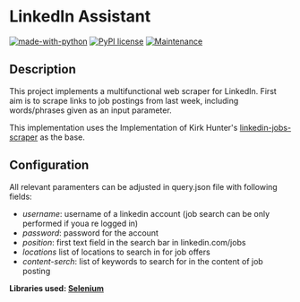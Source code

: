 # LinkedIn Assistant

[![made-with-python](https://img.shields.io/badge/Made%20with-Python-1f425f.svg)](https://www.python.org/)
[![PyPI license](https://img.shields.io/pypi/l/ansicolortags.svg)](https://opensource.org/licenses/MIT)
[![Maintenance](https://img.shields.io/badge/Maintained%3F-yes-green.svg)](https://github.com/twardzikf/linkedin-jobs-scraper/graphs/commit-activity)

## Description

This project implements a multifunctional web scraper for LinkedIn. First aim is to scrape links to job postings from last week,  including words/phrases given as an input parameter.

This implementation uses the Implementation of Kirk Hunter's [linkedin-jobs-scraper](https://github.com/kirkhunter/linkedin-jobs-scraper
) as the base.

## Configuration

All relevant paramenters can be adjusted in query.json file with following fields:

- *username*: username of a linkedin account (job search can be only performed if youa re logged in)
- *password*: password for the account
- *position*: first text field in the search bar in linkedin.com/jobs
- *locations* list of locations to search in for job offers
- *content-serch*: list of keywords to search for in the content of job posting

**Libraries used: [Selenium](https://selenium-python.readthedocs.io/)**


